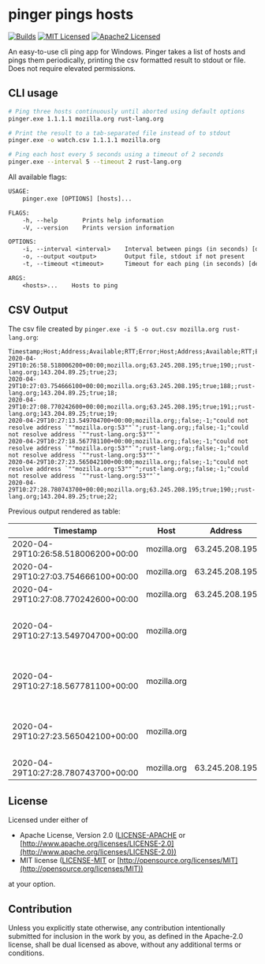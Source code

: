 # pinger pings hosts

[![Builds](https://github.com/denisbrodbeck/pinger/workflows/CI/badge.svg)](https://github.com/denisbrodbeck/pinger/actions?query=workflow%3ACI)
[![MIT Licensed](https://img.shields.io/badge/license-MIT-blue.svg)](./LICENSE-MIT)
[![Apache2 Licensed](https://img.shields.io/badge/license-Apache2-blue.svg)](./LICENSE-APACHE)

An easy-to-use cli ping app for Windows. Pinger takes a list of hosts and pings them periodically, printing the csv formatted result to stdout or file. Does not require elevated permissions.

## CLI usage

```bash
# Ping three hosts continuously until aborted using default options
pinger.exe 1.1.1.1 mozilla.org rust-lang.org

# Print the result to a tab-separated file instead of to stdout
pinger.exe -o watch.csv 1.1.1.1 mozilla.org

# Ping each host every 5 seconds using a timeout of 2 seconds
pinger.exe --interval 5 --timeout 2 rust-lang.org
```

All available flags:

```txt
USAGE:
    pinger.exe [OPTIONS] [hosts]...

FLAGS:
    -h, --help       Prints help information
    -V, --version    Prints version information

OPTIONS:
    -i, --interval <interval>    Interval between pings (in seconds) [default: 10]
    -o, --output <output>        Output file, stdout if not present
    -t, --timeout <timeout>      Timeout for each ping (in seconds) [default: 3]

ARGS:
    <hosts>...    Hosts to ping
```

## CSV Output

The csv file created by `pinger.exe -i 5 -o out.csv mozilla.org rust-lang.org`:

```csv
Timestamp;Host;Address;Available;RTT;Error;Host;Address;Available;RTT;Error
2020-04-29T10:26:58.518006200+00:00;mozilla.org;63.245.208.195;true;190;;rust-lang.org;143.204.89.25;true;23;
2020-04-29T10:27:03.754666100+00:00;mozilla.org;63.245.208.195;true;188;;rust-lang.org;143.204.89.25;true;18;
2020-04-29T10:27:08.770242600+00:00;mozilla.org;63.245.208.195;true;191;;rust-lang.org;143.204.89.25;true;19;
2020-04-29T10:27:13.549704700+00:00;mozilla.org;;false;-1;"could not resolve address `""mozilla.org:53""`";rust-lang.org;;false;-1;"could not resolve address `""rust-lang.org:53""`"
2020-04-29T10:27:18.567781100+00:00;mozilla.org;;false;-1;"could not resolve address `""mozilla.org:53""`";rust-lang.org;;false;-1;"could not resolve address `""rust-lang.org:53""`"
2020-04-29T10:27:23.565042100+00:00;mozilla.org;;false;-1;"could not resolve address `""mozilla.org:53""`";rust-lang.org;;false;-1;"could not resolve address `""rust-lang.org:53""`"
2020-04-29T10:27:28.780743700+00:00;mozilla.org;63.245.208.195;true;190;;rust-lang.org;143.204.89.25;true;22;
```

Previous output rendered as table:

|Timestamp|Host|Address|Available|RTT|Error|Host|Address|Available|RTT|Error|
|---------|----|-------|---------|---|-----|----|-------|---------|---|-----|
|2020-04-29T10:26:58.518006200+00:00|mozilla.org|63.245.208.195|true|190||rust-lang.org|143.204.89.25|true|23||
|2020-04-29T10:27:03.754666100+00:00|mozilla.org|63.245.208.195|true|188||rust-lang.org|143.204.89.25|true|18||
|2020-04-29T10:27:08.770242600+00:00|mozilla.org|63.245.208.195|true|191||rust-lang.org|143.204.89.25|true|19||
|2020-04-29T10:27:13.549704700+00:00|mozilla.org||false|-1|"could not resolve address `""mozilla.org:53""`"|rust-lang.org||false|-1|"could not resolve address `""rust-lang.org:53""`"|
|2020-04-29T10:27:18.567781100+00:00|mozilla.org||false|-1|"could not resolve address `""mozilla.org:53""`"|rust-lang.org||false|-1|"could not resolve address `""rust-lang.org:53""`"|
|2020-04-29T10:27:23.565042100+00:00|mozilla.org||false|-1|"could not resolve address `""mozilla.org:53""`"|rust-lang.org||false|-1|"could not resolve address `""rust-lang.org:53""`"|
|2020-04-29T10:27:28.780743700+00:00|mozilla.org|63.245.208.195|true|190||rust-lang.org|143.204.89.25|true|22||

## License

Licensed under either of

* Apache License, Version 2.0
   ([LICENSE-APACHE](LICENSE-APACHE) or [http://www.apache.org/licenses/LICENSE-2.0](http://www.apache.org/licenses/LICENSE-2.0))
* MIT license
   ([LICENSE-MIT](LICENSE-MIT) or [http://opensource.org/licenses/MIT](http://opensource.org/licenses/MIT))

at your option.

## Contribution

Unless you explicitly state otherwise, any contribution intentionally submitted
for inclusion in the work by you, as defined in the Apache-2.0 license, shall be
dual licensed as above, without any additional terms or conditions.
